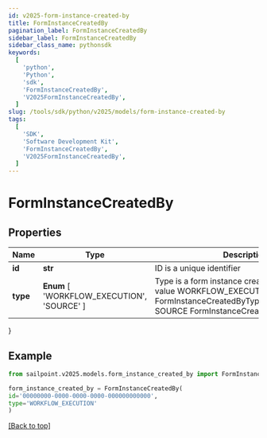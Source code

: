 ```yaml
---
id: v2025-form-instance-created-by
title: FormInstanceCreatedBy
pagination_label: FormInstanceCreatedBy
sidebar_label: FormInstanceCreatedBy
sidebar_class_name: pythonsdk
keywords:
  [
    'python',
    'Python',
    'sdk',
    'FormInstanceCreatedBy',
    'V2025FormInstanceCreatedBy',
  ]
slug: /tools/sdk/python/v2025/models/form-instance-created-by
tags:
  [
    'SDK',
    'Software Development Kit',
    'FormInstanceCreatedBy',
    'V2025FormInstanceCreatedBy',
  ]
---
```


# FormInstanceCreatedBy

## Properties

| Name | Type | Description | Notes |
| --- | --- | --- | --- |
| **id** | **str** | ID is a unique identifier | [optional] |
| **type** | **Enum** [ 'WORKFLOW_EXECUTION', 'SOURCE' ] | Type is a form instance created by type enum value WORKFLOW_EXECUTION FormInstanceCreatedByTypeWorkflowExecution SOURCE FormInstanceCreatedByTypeSource | [optional] |

}

## Example

```python
from sailpoint.v2025.models.form_instance_created_by import FormInstanceCreatedBy

form_instance_created_by = FormInstanceCreatedBy(
id='00000000-0000-0000-0000-000000000000',
type='WORKFLOW_EXECUTION'
)

```

[[Back to top]](#)
